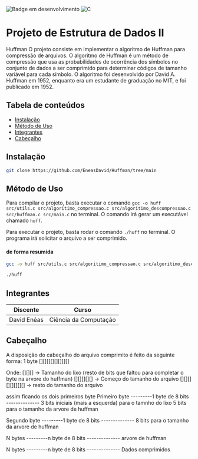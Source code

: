 ![Badge em desenvolvimento](https://img.shields.io/static/v1?label=STATUS&message=EM%20DESENVOLVIMENTO&color=YELLOW&style=for-the-badge)
![C](https://img.shields.io/badge/C-%2300599C.svg?style=for-the-badge&logo=c&logoColor=white)


# Projeto de Estrutura de Dados II
Huffman 
O projeto consiste em implementar o algoritmo de Huffman para compressão de arquivos. O algoritmo de Huffman é um método de compressão que usa as probabilidades de ocorrência dos símbolos no conjunto de dados a ser comprimido para determinar códigos de tamanho variável para cada símbolo. O algoritmo foi desenvolvido por David A. Huffman em 1952, enquanto era um estudante de graduação no MIT, e foi publicado em 1952.


## Tabela de conteúdos

- [Instalação](#instalação)
- [Método de Uso](#método-de-uso)
- [Integrantes](#Integrantes)
- [Cabeçalho](#Cabeçalho)

## Instalação

```bash
git clone https://github.com/EneasDavid/Huffman/tree/main
```

## Método de Uso
Para compilar o projeto, basta executar o comando `gcc -o huff src/utils.c src/algoritimo_compressao.c src/algoritimo_descompressao.c src/huffman.c src/main.c` no terminal. O comando irá gerar um executável chamado `huff`.


Para executar o projeto, basta rodar o comando `./huff` no terminal. O programa irá solicitar o arquivo a ser comprimido.
#### de forma resumida

```bash
gcc -o huff src/utils.c src/algoritimo_compressao.c src/algoritimo_descompressao.c src/huffman.c src/main.c
```
```bash
./huff
```

## Integrantes
| Discente | Curso | 
| -------- | -------- |
| David Enéas | Ciência da Computação |  

## Cabeçalho

A disposição do cabeçalho do arquivo comprimito é feito da seguinte forma:
1 byte 
[][][][][][][][]

Onde:
[][][] -> Tamanho do lixo (resto de bits que faltou para completar o byte na arvore do huffman)
[][][][][] -> Começo do tamanho do arquivo
[][][][][][][][] -> resto do tamanho do arquivo 

assim ficando os dois primeiros byte
Primeiro byte
---------1 byte de 8 bits --------------
3 bits iniciais (mais a esquerda) para o tamnho do lixo
5 bits para o tamanho da arvore de huffman

Segundo byte
---------1 byte de 8 bits --------------
8 bits para o tamanho da arvore de huffman

N bytes
---------n byte de 8 bits --------------
arvore de huffman

N bytes
---------n byte de 8 bits --------------
Dados comprimidos
